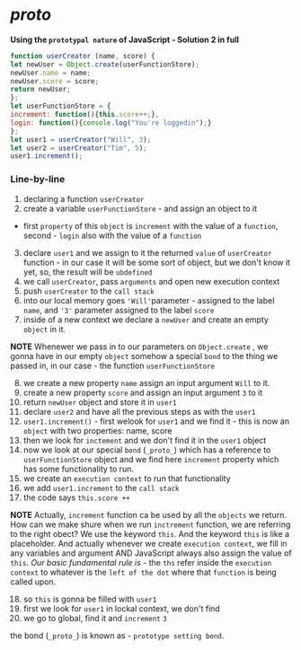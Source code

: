 # _proto_

**Using the `prototypal nature` of JavaScript - Solution 2 in full**

```js
function userCreator (name, score) {
let newUser = Object.create(userFunctionStore);
newUser.name = name;
newUser.score = score;
return newUser;
};
let userFunctionStore = {
increment: function(){this.score++;},
login: function(){console.log("You're loggedin");}
};
let user1 = userCreator("Will", 3);
let user2 = userCreator("Tim", 5);
user1.increment();
```

### Line-by-line

1. declaring a function `userCreator`
2. create a variable `userFunctionStore`  - and assign  an object to it
-  first `property` of this `object` is `increment` with the value of a `function`, second - `login` also  with the value of a `function`
3. declare `user1` and we assign to it the returned `value` of `userCreator` function - in our case it will be some sort of object, but we don't know it yet, so, the result will be `ubdefined`
4. we call `userCreator`, pass `arguments` and open new execution context
5. push `userCreator` to the `call stack`
6. into our local memory goes `'Will'`parameter - assigned to the label `name`, and `'3'` parameter assigned to the label `score`
7. inside of a new context we declare a `newUser` and create an empty `object` in it.

**NOTE** Whenewer we pass in to our parameters on `Object.create` , we gonna have in our empty `object` somehow a special 
`bond` to the thing we passed in, in our case - the function `userFunctionStore` 

8. we create a new property  `name` assign an input argument `Will` to it.  
9. create a new property `score` and assign an input argument `3` to it
10. return `newUser` object and store it in `user1` 
11. declare `user2` and have all the previous steps as with the `user1` 
12. `user1.increment()` - first welook for `user1` and we find it - this is now an `object` with two properties: name, score
13. then we look for `inctement` and we don't find it in the `user1` object
14. now we look at our special `bond` (`_proto_`) which has a reference to `userFunctionStore` object and we find here `increment` property which has some functionality to run. 
15. we create an `execution context` to run that functionality
16. we add `user1.increment` to the `call stack`
17.  the code says `this.score ++` 

**NOTE** Actually, `increment` function ca be used by all the `objects` we return. How can we make shure when we run `inctrement` function, we are referring to the right obect? We use the keyword `this`. And the keyword `this` is like a placeholder. And actually whenever we create `execution context`, we fill in any variables and argument AND JavaScript always also assign the value of `this`. 
*Our basic fundamental rule is*  - the `ths` refer inside the `execution context` to whatever is the `left of the dot` where that `function` is being called upon. 

18. so `this` is gonna be filled with `user1`
19. first we look for `user1` in lockal context, we don't find
20. we go to global, find it and `increment` `3`  

the bond (`_proto_`) is known as - `prototype setting bond`. 